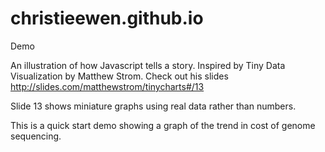 # christieewen.github.io
Demo

An illustration of how Javascript tells a story.  Inspired by Tiny Data Visualization by Matthew Strom.
Check out his slides http://slides.com/matthewstrom/tinycharts#/13

Slide 13 shows miniature graphs using real data rather than numbers.

This is a quick start demo showing a graph of the trend in cost of genome sequencing.

